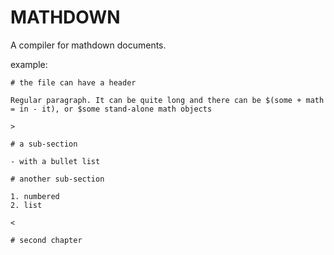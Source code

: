 # MATHDOWN

A compiler for mathdown documents.


example:

```
# the file can have a header

Regular paragraph. It can be quite long and there can be $(some + math = in - it), or $some stand-alone math objects

>

# a sub-section

- with a bullet list

# another sub-section

1. numbered
2. list

<

# second chapter
```
